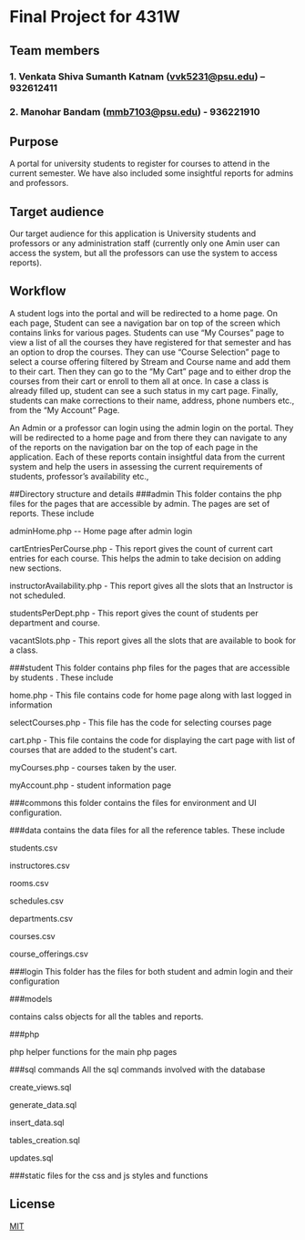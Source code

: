 # Final Project for 431W

## Team members
### 1.	Venkata Shiva Sumanth Katnam (vvk5231@psu.edu) – 932612411
### 2.	Manohar Bandam (mmb7103@psu.edu) - 936221910

## Purpose

A portal for university students to register for courses to attend in the current semester. We have also included some insightful reports for admins and professors.


## Target audience
Our target audience for this application is University students and professors or any administration staff (currently only one Amin user can access the system, but all the professors can use the system to access reports).
## Workflow
A student logs into the portal and will be redirected to a home page. On each page, Student can see a navigation bar on top of the screen which contains links for various pages. Students can use “My Courses” page to view a list of all the courses they have registered for that semester and has an option to drop the courses. They can use “Course Selection” page to select a course offering filtered by Stream and Course name and add them to their cart. Then they can go to the “My Cart” page and to either drop the courses from their cart or enroll to them all at once. In case a class is already filled up, student can see a such status in my cart page. Finally, students can make corrections to their name, address, phone numbers etc., from the “My Account” Page.

An Admin or a professor can login using the admin login on the portal. They will be redirected to a home page and from there they can navigate to any of the reports on the navigation bar on the top of each page in the application. Each of these reports contain insightful data from the current system and help the users in assessing the current requirements of students, professor’s availability etc.,


##Directory structure and details
###admin
This folder contains the php files for the pages that are accessible by admin. The pages are set of reports. These include

adminHome.php -- Home page after admin login

cartEntriesPerCourse.php - This report gives the count of current cart entries for each course. This helps the admin to take decision on adding new sections.

instructorAvailability.php - This report gives all the slots that an Instructor is not scheduled.

studentsPerDept.php - This report gives the count of students per department and course.

vacantSlots.php - This report gives all the slots that are available to book for a class.

###student
This folder contains php files for the pages that are accessible by students . These include

home.php - This file contains code for home page along with last logged in information

selectCourses.php - This file has the code for selecting courses page 

cart.php - This file contains the code for displaying the cart page with list of courses that are added to the student's cart.

myCourses.php - courses taken by the user.

myAccount.php - student information page

###commons
this folder contains the files for environment and UI configuration.

###data
contains the data files for all the reference tables. These include 

students.csv

instructores.csv

rooms.csv

schedules.csv

departments.csv

courses.csv

course_offerings.csv

###login
This folder has the files for both student and admin login and their configuration

###models

contains calss objects for all the tables and reports.

###php

php helper functions for the main php pages

###sql commands
All the sql commands involved with the database

create_views.sql

generate_data.sql

insert_data.sql

tables_creation.sql

updates.sql

###static
files for the css and js styles and functions




## License
[MIT](https://choosealicense.com/licenses/mit/)